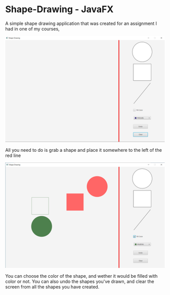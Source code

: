 # Shape-Drawing - JavaFX
A simple shape drawing application that was created for an assignment I had in one of my courses,

![](images/1.png)

All you need to do is grab a shape and place it somewhere to the left of the red line

![](images/2.png)

You can choose the color of the shape, and wether it would be filled with color or not.
You can also undo the shapes you've drawn, and clear the screen from all the shapes you have created.
